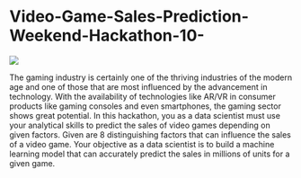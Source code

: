 # Video-Game-Sales-Prediction-Weekend-Hackathon-10-

<img src = "https://user-images.githubusercontent.com/46622106/87546324-fe454c00-c6c6-11ea-861b-1bf7e4f92384.png">


The gaming industry is certainly one of the thriving industries of the modern age and one of those that are most influenced by the advancement in technology. With the availability of technologies like AR/VR in consumer products like gaming consoles and even smartphones, the gaming sector shows great potential. In this hackathon, you as a data scientist must use your analytical skills to predict the sales of video games depending on given factors. Given are 8 distinguishing factors that can influence the sales of a video game. Your objective as a data scientist is to build a machine learning model that can accurately predict the sales in millions of units for a given game.
